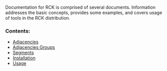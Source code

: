 Documentation for RCK is comprised of several documents. 
Information addresses the basic concepts, provides some examples, and covers usage of tools in the RCK distribution. 

### Contents: 
* [Adjacencies](Adjacencies.md)
* [Adjacencies Groups](AdjacencyGroups.md)
* [Segments](Segments.md)
* [Installation](Installation.md)
* [Usage](Usage.md)